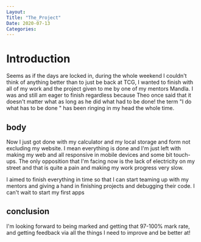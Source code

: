 ```yaml
---
Layout:
Title: "The_Project"
Date: 2020-07-13
Categories:
---
```

# Introduction

Seems as if the days are locked in, during the whole weekend I couldn't think of anything better than to just be back at TCG, I wanted to finish with all of my work and the project given to me by one of my mentors Mandla. I was and still am eager to finish regardless because Theo once said that it doesn't matter what as long as he did what had to be done! the term "I do what has to be done " has been ringing in my head the whole time.

## body

Now I just got done with my calculator and my local storage and form not excluding my website. I mean everything is done and I'm just left with making my web and all responsive in mobile devices and some bit touch-ups. The only opposition that I'm facing now is the lack of electricity on my street and that is quite a pain and making my work progress very slow.

I aimed to finish everything in time so that I can start teaming up with my mentors and giving a hand in finishing projects and debugging their code. I can't wait to start my first apps

## conclusion

I'm looking forward to being marked and getting that 97-100% mark rate, and getting feedback via all the things I need to improve and be better at!
